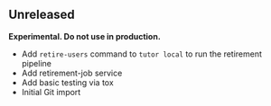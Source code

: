 ## Unreleased

**Experimental. Do not use in production.**

* Add `retire-users` command to `tutor local` to run the retirement pipeline
* Add retirement-job service
* Add basic testing via tox
* Initial Git import
